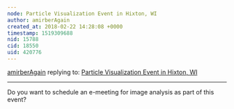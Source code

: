 ```yaml
---
node: Particle Visualization Event in Hixton, WI
author: amirberAgain
created_at: 2018-02-22 14:28:08 +0000
timestamp: 1519309688
nid: 15788
cid: 18550
uid: 420776
---
```




[amirberAgain](../profile/amirberAgain) replying to: [Particle Visualization Event in Hixton, WI](../notes/gretchengehrke/02-20-2018/particle-visualization-event-in-hixton-wi)

----
Do you want to schedule an e-meeting for image analysis as part of this event?